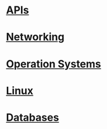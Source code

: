# [APIs](APIs/README.md)

# [Networking](Networking/README.md)

# [Operation Systems](Operating%20Systems/README.md)

# [Linux](Linux/README.md)

# [Databases](Databases/README.md)